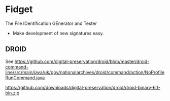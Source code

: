 Fidget
=======

The File IDentification GEnerator and Tester

- Make development of new signatures easy.

DROID
-----

See https://github.com/digital-preservation/droid/blob/master/droid-command-line/src/main/java/uk/gov/nationalarchives/droid/command/action/NoProfileRunCommand.java

https://github.com/downloads/digital-preservation/droid/droid-binary-6.1-bin.zip

